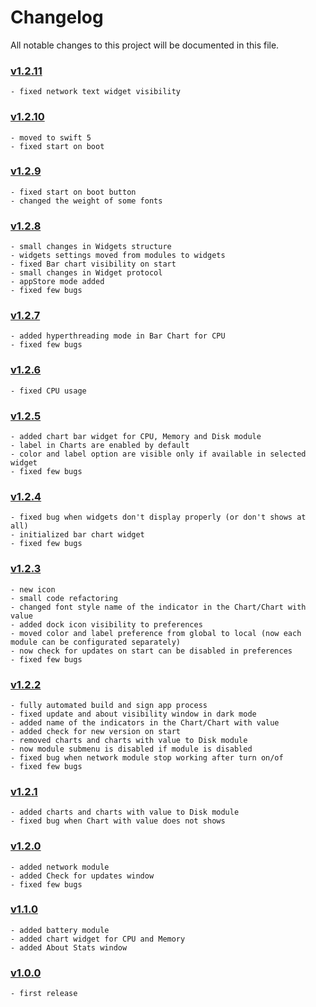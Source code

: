 # Changelog
All notable changes to this project will be documented in this file.

### [v1.2.11]
    - fixed network text widget visibility

### [v1.2.10]
    - moved to swift 5
    - fixed start on boot

### [v1.2.9]
    - fixed start on boot button
    - changed the weight of some fonts

### [v1.2.8]
    - small changes in Widgets structure
    - widgets settings moved from modules to widgets
    - fixed Bar chart visibility on start
    - small changes in Widget protocol
    - appStore mode added
    - fixed few bugs

### [v1.2.7]
    - added hyperthreading mode in Bar Chart for CPU
    - fixed few bugs

### [v1.2.6]
    - fixed CPU usage

### [v1.2.5]
    - added chart bar widget for CPU, Memory and Disk module
    - label in Charts are enabled by default
    - color and label option are visible only if available in selected widget
    - fixed few bugs

### [v1.2.4]
    - fixed bug when widgets don't display properly (or don't shows at all)
    - initialized bar chart widget
    - fixed few bugs

### [v1.2.3]
    - new icon
    - small code refactoring
    - changed font style name of the indicator in the Chart/Chart with value
    - added dock icon visibility to preferences
    - moved color and label preference from global to local (now each module can be configurated separately)
    - now check for updates on start can be disabled in preferences
    - fixed few bugs

### [v1.2.2]
    - fully automated build and sign app process
    - fixed update and about visibility window in dark mode
    - added name of the indicators in the Chart/Chart with value
    - added check for new version on start
    - removed charts and charts with value to Disk module
    - now module submenu is disabled if module is disabled
    - fixed bug when network module stop working after turn on/of
    - fixed few bugs
    
### [v1.2.1]
    - added charts and charts with value to Disk module
    - fixed bug when Chart with value does not shows

### [v1.2.0]
    - added network module
    - added Check for updates window
    - fixed few bugs

### [v1.1.0]
    - added battery module
    - added chart widget for CPU and Memory
    - added About Stats window

### [v1.0.0]
    - first release

[v1.2.11]: https://github.com/exelban/stats/releases/tag/v1.2.11
[v1.2.10]: https://github.com/exelban/stats/releases/tag/v1.2.10
[v1.2.9]: https://github.com/exelban/stats/releases/tag/v1.2.9
[v1.2.8]: https://github.com/exelban/stats/releases/tag/v1.2.8
[v1.2.7]: https://github.com/exelban/stats/releases/tag/v1.2.7
[v1.2.6]: https://github.com/exelban/stats/releases/tag/v1.2.6
[v1.2.5]: https://github.com/exelban/stats/releases/tag/v1.2.5
[v1.2.4]: https://github.com/exelban/stats/releases/tag/v1.2.4
[v1.2.3]: https://github.com/exelban/stats/releases/tag/v1.2.3
[v1.2.2]: https://github.com/exelban/stats/releases/tag/v1.2.2
[v1.2.1]: https://github.com/exelban/stats/releases/tag/v1.2.1
[v1.2.0]: https://github.com/exelban/stats/releases/tag/v1.2.0
[v1.1.0]: https://github.com/exelban/stats/releases/tag/v1.1.0
[v1.0.0]: https://github.com/exelban/stats/releases/tag/v1.0.0

